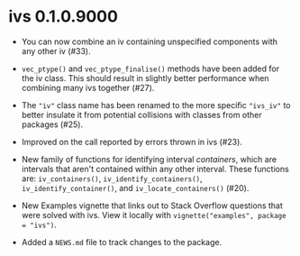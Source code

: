 # ivs 0.1.0.9000

* You can now combine an iv containing unspecified components with any other iv
  (#33).

* `vec_ptype()` and `vec_ptype_finalise()` methods have been added for the iv
  class. This should result in slightly better performance when combining many
  ivs together (#27).

* The `"iv"` class name has been renamed to the more specific `"ivs_iv"` to
  better insulate it from potential collisions with classes from other packages
  (#25).

* Improved on the call reported by errors thrown in ivs (#23).

* New family of functions for identifying interval _containers_, which are
  intervals that aren't contained within any other interval. These functions
  are: `iv_containers()`, `iv_identify_containers()`, `iv_identify_container()`,
  and `iv_locate_containers()` (#20).

* New Examples vignette that links out to Stack Overflow questions that were
  solved with ivs. View it locally with `vignette("examples", package = "ivs")`.

* Added a `NEWS.md` file to track changes to the package.
